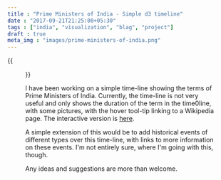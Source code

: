 ```yaml
---
title : "Prime Ministers of India - Simple d3 timeline"
date : "2017-09-21T21:25:00+05:30"
tags : ["india", "visualization", "blag", "project"]
draft : true
meta_img : "images/prime-ministers-of-india.png"
---
```


{{<figure src="/images/prime-ministers-of-india.png">}}

I have been working on a simple time-line showing the terms of Prime Ministers
of India. Currently, the time-line is not very useful and only shows the
duration of the term in the time0line, with some pictures, with the hover
tool-tip linking to a Wikipedia page.  The interactive version is [here](https://punchagan.github.io/data-projects/india-pm/).

A simple extension of this would be to add historical events of different types
over this time-line, with links to more information on these events. I'm not
entirely sure, where I'm going with this, though.

Any ideas and suggestions are more than welcome.
